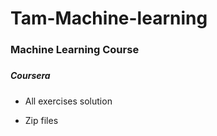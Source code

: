 # Tam-Machine-learning






### Machine Learning Course

#####

#####  Coursera


* All exercises solution



* Zip files






